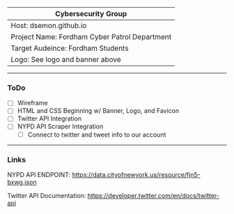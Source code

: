 |Cybersecurity Group|
|-------------------|
|Host: dsemon.github.io|
|Project Name: Fordham Cyber Patrol Department|
|Target Audeince: Fordham Students|
|Logo: See logo and banner above|

___________________________________

### ToDo

- [ ] Wireframe
- [ ] HTML and CSS Beginning w/ Banner, Logo, and Favicon
- [ ] Twitter API Integration
- [ ] NYPD API Scraper Integration
  - [ ] Connect to twitter and tweet info to our account

___________________________________

### Links

NYPD API ENDPOINT: https://data.cityofnewyork.us/resource/fjn5-bxwg.json

Twitter API Documentation: https://developer.twitter.com/en/docs/twitter-api
